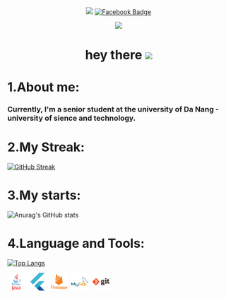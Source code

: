 <div id="header" align="center">
  
  <img src="https://media.giphy.com/media/M9gbBd9nbDrOTu1Mqx/giphy.gif" width="100"/>
  
  <a href="https://www.facebook.com/leminh2k1/">
    <img src="https://img.shields.io/badge/Facebook-blue?style=for-the-badge&logo=facebook&logoColor=white" alt="Facebook Badge"/>
  </a>
  
  ![](https://komarev.com/ghpvc/?username=LeMinh22621&color=green)
  
  <h1>
    hey there
    <img src="https://media.giphy.com/media/hvRJCLFzcasrR4ia7z/giphy.gif" width="30px"/>
  </h1>
  
</div>
<h1>1.About me:</h1>
   
   <h3>Currently, I'm a senior student at the university of Da Nang - university of sience and technology. </h3>

<h1>2.My Streak:</h1>

  [![GitHub Streak](https://github-readme-streak-stats.herokuapp.com/?user=LeMinh22621&theme=highcontrast)](https://git.io/streak-stats)


<h1>3.My starts:</h1>

![Anurag's GitHub stats](https://github-readme-stats.vercel.app/api?username=LeMinh22621&show_icons=true&theme=highcontrast)

<h1>4.Language and Tools:</h1>

[![Top Langs](https://github-readme-stats.vercel.app/api/top-langs/?username=LeMinh22621&layout=compact&theme=vision-friendly-dark)](https://github.com/anuraghazra/github-readme-stats)

<div>
  <img src="https://github.com/devicons/devicon/blob/master/icons/java/java-original-wordmark.svg" title="Java" alt="Java" width="40" height="40"/>&nbsp;
  <img src="https://github.com/devicons/devicon/blob/master/icons/flutter/flutter-original.svg" title="Flutter" alt="Flutter" width="40" height="40"/>&nbsp;
  <img src="https://github.com/devicons/devicon/blob/master/icons/firebase/firebase-plain-wordmark.svg" title="Firebase" alt="Firebase" width="40" height="40"/>&nbsp;
  <img src="https://github.com/devicons/devicon/blob/master/icons/mysql/mysql-original-wordmark.svg" title="MySQL"  alt="MySQL" width="40" height="40"/>&nbsp;
  <img src="https://github.com/devicons/devicon/blob/master/icons/git/git-original-wordmark.svg" title="Git" **alt="Git" width="40" height="40"/>
</div>
